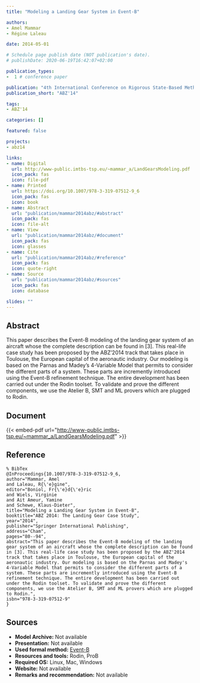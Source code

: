```yaml
---
title: "Modeling a Landing Gear System in Event-B"

authors:
- Amel Mammar
- Régine Laleau

date: 2014-05-01

# Schedule page publish date (NOT publication's date).
# publishDate: 2020-06-19T16:42:07+02:00

publication_types:
-  1 # conference paper

publication: "4th International Conference on Rigorous State-Based Methods (ABZ'14)"
publication_short: "ABZ'14"

tags:
- ABZ'14

categories: []

featured: false

projects:
- abz14

links:
- name: Digital
  url: http://www-public.imtbs-tsp.eu/~mammar_a/LandGearsModeling.pdf
  icon_pack: fas
  icon: file-pdf
- name: Printed
  url: https://doi.org/10.1007/978-3-319-07512-9_6
  icon_pack: fas
  icon: book
- name: Abstract
  url: "publication/mammar2014abz/#abstract"
  icon_pack: fas
  icon: file-alt
- name: View
  url: "publication/mammar2014abz/#document"
  icon_pack: fas
  icon: glasses
- name: Cite
  url: "publication/mammar2014abz/#reference"
  icon_pack: fas
  icon: quote-right
- name: Source
  url: "publication/mammar2014abz/#sources"
  icon_pack: fas
  icon: database

slides: ""
---
```


## Abstract

This paper describes the Event-B modeling of the landing gear system of an aircraft whose the complete description can be found in [3]. This real-life case study has been proposed by the ABZ’2014 track that takes place in Toulouse, the European capital of the aeronautic industry. Our modeling is based on the Parnas and Madey’s 4-Variable Model that permits to consider the different parts of a system. These parts are incremently introduced using the Event-B refinement technique. The entire development has been carried out under the Rodin toolset. To validate and prove the different components, we use the Atelier B, SMT and ML provers which are plugged to Rodin.

## Document

{{< embed-pdf url="http://www-public.imtbs-tsp.eu/~mammar_a/LandGearsModeling.pdf" >}}

## Reference

~~~
% BibTex
@InProceedings{10.1007/978-3-319-07512-9_6,
author="Mammar, Amel
and Laleau, R{\'e}gine",
editor="Boniol, Fr{\'e}d{\'e}ric
and Wiels, Virginie
and Ait Ameur, Yamine
and Schewe, Klaus-Dieter",
title="Modeling a Landing Gear System in Event-B",
booktitle="ABZ 2014: The Landing Gear Case Study",
year="2014",
publisher="Springer International Publishing",
address="Cham",
pages="80--94",
abstract="This paper describes the Event-B modeling of the landing gear system of an aircraft whose the complete description can be found in [3]. This real-life case study has been proposed by the ABZ'2014 track that takes place in Toulouse, the European capital of the aeronautic industry. Our modeling is based on the Parnas and Madey's 4-Variable Model that permits to consider the different parts of a system. These parts are incremently introduced using the Event-B refinement technique. The entire development has been carried out under the Rodin toolset. To validate and prove the different components, we use the Atelier B, SMT and ML provers which are plugged to Rodin.",
isbn="978-3-319-07512-9"
}
~~~

## Sources

- **Model Archive:**
  Not available
- **Presentation:**
  Not available
- **Used formal method:**
  [Event-B](/method/event-b)
- **Resources and tools:**
  Rodin, ProB
- **Required OS:**
  Linux, Mac, Windows
- **Website:**
  Not available
- **Remarks and recommendation:**
  Not available
